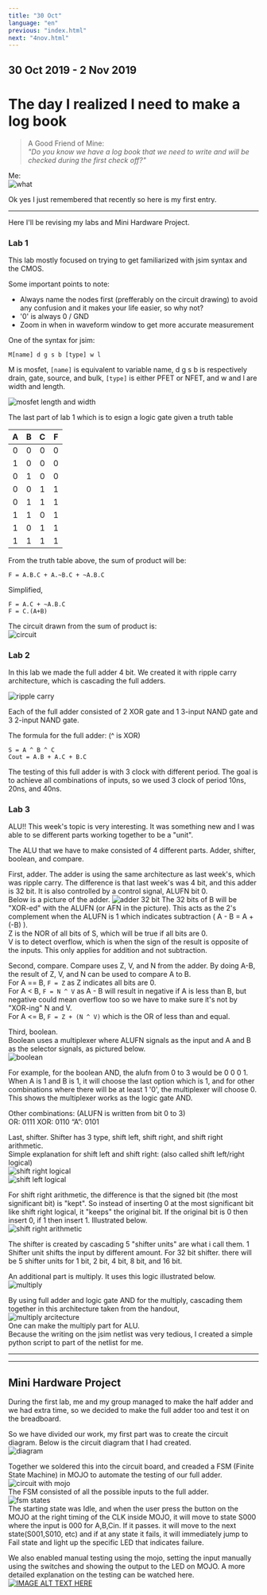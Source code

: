 ```yaml
---
title: "30 Oct"
language: "en"
previous: "index.html"
next: "4nov.html"
---
```

## 30 Oct 2019 - 2 Nov 2019
# The day I realized I need to make a log book
> A Good Friend of Mine:  
_"Do you know we have a log book that we need to write and will be checked 
during the first check off?"_

Me:  
![what](https://media3.giphy.com/media/91fEJqgdsnu4E/giphy.gif)

Ok yes I just remembered that recently so here is my first entry.

---

Here I'll be revising my labs and Mini Hardware Project.

### **Lab 1**
This lab mostly focused on trying to get familiarized with jsim syntax and the 
CMOS.

Some important points to note:
- Always name the nodes first (prefferably on the circuit drawing) to avoid
  any confusion and it makes your life easier, so why not?
- '0' is always 0 / GND
- Zoom in when in waveform window to get more accurate measurement

One of the syntax for jsim: 

```
M[name] d g s b [type] w l
```  

M is mosfet, `[name]` is equivalent to variable name, d g s b is respectively
drain, gate, source, and bulk, `[type]` is either PFET or NFET, and w and l are
width and length.

![mosfet length and width](https://slideplayer.com/slide/10633305/36/images/4/Schematic+diagram+of+the+structure+of+an+n-channel+silicon-based+MOSFET.jpg)

The last part of lab 1 which is to esign a logic gate given a truth table

| A | B | C | F |
|:-:|:-:|:-:|:-:|
| 0 | 0 | 0 | 0 |
| 1 | 0 | 0 | 0 |
| 0 | 1 | 0 | 0 |
| 0 | 0 | 1 | 1 |
| 0 | 1 | 1 | 1 |
| 1 | 1 | 0 | 1 |
| 1 | 0 | 1 | 1 |
| 1 | 1 | 1 | 1 |

From the truth table above, the sum of product will be:  
```
F = A.B.C + A.~B.C + ~A.B.C
```  
Simplified,  
```
F = A.C + ~A.B.C  
F = C.(A+B)
```

The circuit drawn from the sum of product is:  
![circuit](cmos.jpg)

### **Lab 2**
In this lab we made the full adder 4 bit. We created it with ripple carry
architecture, which is cascading the full adders.

![ripple carry](https://www.gatevidyalay.com/wp-content/uploads/2018/06/4-bit-Ripple-Carry-Adder.png)

Each of the full adder consisted of 2 XOR gate and 1 3-input NAND gate and 3 2-input NAND gate.

The formula for the full adder: (^ is XOR)  
```
S = A ^ B ^ C
Cout = A.B + A.C + B.C
```



The testing of this full adder is with 3 clock with different period. The goal
is to achieve all combinations of inputs, so we used 3 clock of period 10ns,
20ns, and 40ns.


### **Lab 3**

ALU!! This week's topic is very interesting. It was something new and I was
able to se different parts working together to be a "unit".

The ALU that we have to make consisted of 4 different parts. Adder, shifter,
boolean, and compare.

First, adder.
The adder is using the same architecture as last week's, which was ripple
carry. The difference is that last week's was 4 bit, and this adder is 32 bit.
It is also controlled by a control signal, ALUFN bit 0.  
Below is a picture of the adder.
![adder 32 bit](https://computationstructures.org/exercises/alu/15.png)
The 32 bits of B will be "XOR-ed" with the ALUFN (or AFN in the picture). This acts as the 2's complement when the ALUFN is 1 which indicates subtraction ( A - B = A + (-B) ).  
Z is the NOR of all bits of S, which will be true if all bits are 0.  
V is to detect overflow, which is when the sign of the result is opposite of the inputs. This only applies for addition and not subtraction.

Second, compare.
Compare uses Z, V, and N from the adder. By doing A-B, the result of Z, V, and N can be used to compare A to B.  
For A == B, ```F = Z``` as Z indicates all bits are 0.  
For A < B, ```F = N ^ V``` as A - B will result in negative if A is less than B, but negative could mean overflow too so we have to make sure it's not by "XOR-ing" N and V.  
For A <= B, ```F = Z + (N ^ V)``` which is the OR of less than and equal.

Third, boolean.  
Boolean uses a multiplexer where ALUFN signals as the input and A and B as the selector signals, as pictured below.  
![boolean](boolean.png)

For example, for the boolean AND, the alufn from 0 to 3 would be 0 0 0 1.  
When A is 1 and B is 1, it will choose the last option which is 1, and for other combinations where there will be at least 1 '0', the multiplexer will choose 0. This shows the multiplexer works as the logic gate AND.

Other combinations: (ALUFN is written from bit 0 to 3)  
OR: 0111
XOR: 0110
“A”: 0101

Last, shifter.
Shifter has 3 type, shift left, shift right, and shift right arithmetic.  
Simple explanation for shift left and shift right: (also called shift left/right logical)  
![shift right logical](https://chortle.ccsu.edu/AssemblyTutorial/Chapter-12/lshiftRight.gif)  
![shift left logical](https://chortle.ccsu.edu/AssemblyTutorial/Chapter-12/lshiftLeft.gif)

For shift right arithmetic, the difference is that the signed bit (the most significant bit) is "kept". So instead of inserting 0 at the most significant bit like shift right logical, it "keeps" the original bit. If the original bit is 0 then insert 0, if 1 then insert 1. Illustrated below.  
![shift right arithmetic](https://chortle.ccsu.edu/assemblytutorial/Chapter-14/arithRight.gif)

The shifter is created by cascading 5 "shifter units" are what i call them. 1 Shifter unit shifts the input by different amount. For 32 bit shifter. there will be 5 shifter units for 1 bit, 2 bit, 4 bit, 8 bit, and 16 bit.

An additional part is multiply.
It uses this logic illustrated below.  
![multiply](https://www.electronicshub.org/wp-content/uploads/2015/06/Binary-Multiplication.jpg)

By using full adder and logic gate AND for the multiply, cascading them together in this architecture taken from the handout,  
![multiply arcitecture](multiply.png)  
One can make the multiply part for ALU.  
Because the writing on the jsim netlist was very tedious, I created a simple python script to part of the netlist for me.

---
---

## Mini Hardware Project
During the first lab, me and my group managed to make the half adder and we had extra time, so we decided to make the full adder too and test it on the breadboard.

So we have divided our work, my first part was to create the circuit diagram. Below is the circuit diagram that I had created.  
![diagram](circuit.jpg)

Together we soldered this into the circuit board, and creaded a FSM (Finite State Machine) in MOJO to automate the testing of our full adder.  
![circuit with mojo](circuitMojo.jpg)  
The FSM consisted of all the possible inputs to the full adder.  
![fsm states](FSMSTATE.png)  
The starting state was Idle, and when the user press the button on the MOJO at the right timing of the CLK inside MOJO, it will move to state S000 where the input is 000 for A,B,Cin. If it passes. it will move to the next state(S001,S010, etc) and if at any state it fails, it will immediately jump to Fail state and light up the specific LED that indicates failure.

We also enabled manual testing using the mojo, setting the input manually using the switches and showing the output to the LED on MOJO. A more detailed explanation on the testing can be watched here.  
[![IMAGE ALT TEXT HERE](https://img.youtube.com/vi/Yux4Vubd5nw/0.jpg)](https://www.youtube.com/watch?v=Yux4Vubd5nw&feature=youtu.be)
